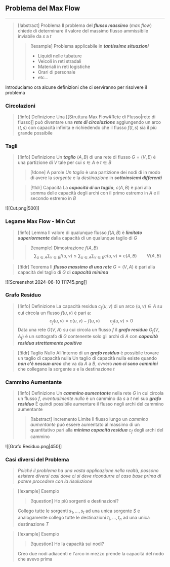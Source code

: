 ## Problema del Max Flow
---
>[!abstract] Problema
>Il problema del ***flusso massimo*** (*max flow*) chiede di determinare il valore del massimo flusso ammissibile inviabile da $s$ a $t$
>>[!example] Problema applicabile in ***tantissime situazioni***
>>- Liquidi nelle tubature
>>- Veicoli in reti stradali
>>- Materiali in reti logistiche
>>- Orari di personale
>>- etc...

Introduciamo ora alcune definizioni che ci serviranno per risolvere il problema
### Circolazioni
>[!info] Definizione
>Una [[Struttura Max Flow#Rete di Flusso|rete di flusso]] può diventare una ***rete di circolazione*** aggiungendo un arco $(t,s)$ con capacità infinita e richiedendo che il flusso $f(t,s)$ sia il più grande possibile

### Tagli
>[!info] Definizione
>Un ***taglio*** $(A,B)$ di una rete di flusso $G=(V,E)$ è una partizione di $V$ tale per cui $s \in A$ e $t\in B$
>>[!done] A parole
>>*Un taglio* è una partizione dei nodi di in modo di avere la *sorgente* e la *destinazione* in ***sottoinsiemi differenti***
>
>>[!tldr] Capacità
>>La ***capacità di un taglio***, $c(A,B)$ è pari alla somma delle capacità degli archi con il primo estremo in $A$ e il secondo estremo in $B$

![[Cut.png|500]]

### Legame Max Flow - Min Cut
>[!info] Lemma
>Il valore di qualunque flusso $f(A,B)$ è ***limitato superiormente*** dalla capacità di un qualunque taglio di $G$
>>[!example] Dimostrazione
>$f(A,B)$
>$$\sum_{u\in A}\sum_{v\in B}f(u,v)\leq \sum_{u\in A}\sum_{v\in B}c(u,v)=c(A,B)\qquad \forall(A,B)$$

>[!tldr] Teorema
>Il ***flusso massimo di una rete*** $G=(V,A)$ è pari alla capacità del taglio di $G$ di ***capacità minima***

![[Screenshot 2024-06-10 111745.png]]

### Grafo Residuo
>[!info] Definizione
>La capacità residua $c_{f}(u,v)$ di un arco $(u,v)\in A$ su cui circola un flusso $f(u,v)$ è pari a:
>$$c_{f}(u,v)=c(u,v)-f(u,v)\qquad c_{f}(u,v)>0$$
>Data una rete $G(V,A)$ su cui circola un flusso $f$ il ***grafo residuo*** $G_{f}(V,A_{f})$ è un sottografo di $G$ contenente solo gli archi di $A$ con ***capacità residua strettamente positiva***

>[!tldr] Taglio Nullo
>All'interno di un ***grafo residuo*** è possibile trovare un taglio di capacità nulla
>Un taglio di capacità nulla esiste quando ***non c'è nessun arco*** che va da $A$ a $B$, ovvero ***non ci sono cammini*** che collegano la sorgente $s$ e la destinazione $t$

### Cammino Aumentante
>[!info] Definizione
>Un ***cammino aumentante*** nella rete $G$ in cui circola un flusso $f$, *eventualmente nullo* è un cammino da $s$ a $t$ nel suo ***grafo residuo***
>È quindi possibile aumentare il flusso negli archi del cammino aumentante
>>[!abstract] Incremento Limite
>>Il flusso lungo un *cammino aumentante* può essere aumentato al massimo di un quantitativo pari alla ***minima capacità residua*** $c_{f}$ degli archi del cammino

![[Grafo Residuo.png|450]]
### Casi diversi del Problema
>*Poiché il problema ha una vasta applicazione nella realtà, possono esistere diversi casi dove ci si deve ricondurre al caso base prima di potere procedere con la risoluzione*

>[!example] Esempio
>>[!question] Ho più sorgenti e destinazioni?
>
>Collego tutte le sorgenti $s_{1},\dots,s_{t}$ ad una unica sorgente $S$ e analogamente collego tutte le destinazioni $t_{1},\dots,t_{n}$ ad una unica destinazione $T$

>[!example] Esempio
>>[!question] Ho la capacità sui nodi?
>
>Creo due nodi adiacenti e l'arco in mezzo prende la capacità del nodo che avevo prima

